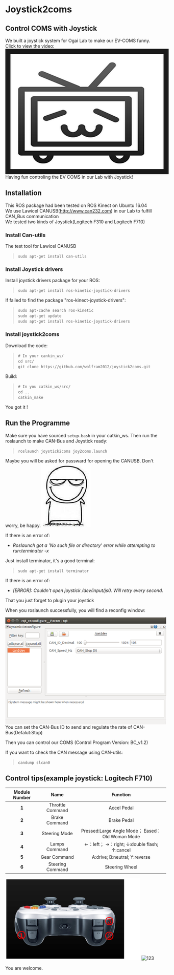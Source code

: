 # Joystick2coms

## Control COMS with Joystick  
We built a joystick system for Ogai Lab to make our EV-COMS funny.  
Click to view the video:  
<a href="https://www.youtube.com/embed/ycNzsPqoMHA" target="_blank" align="center">
  <img src="https://github.com/wolfram2012/Store-Big-Guys/raw/master/joystick2coms/README/bilibililogo.jpg" alt="euroc" width="480" height="360" border="16" align="center"/>
</a>  
Having fun controling the EV COMS in our Lab with Joystick!

## Installation
This ROS package had been tested on ROS Kinect on Ubuntu 16.04   
We use Lawicel CANUSB(http://www.can232.com) in our Lab to fulfill CAN_Bus communication   
We tested two kinds of Joystick(Logitech F310 and Logitech F710)

### Install Can-utils
The test tool for Lawicel CANUSB
>	`sudo apt-get install can-utils`
### Install Joystick drivers
Install joystick drivers package for your ROS:
>`sudo apt-get install ros-kinetic-joystick-drivers` 

If failed to find the package "ros-kinect-joystick-drivers":
>	`sudo apt-cache search ros-kinetic`  
  `sudo apt-get update`  
  `sudo apt-get install ros-kinetic-joystick-drivers`   

### Install joystick2coms
Download the code:
>	`# In your cankin_ws/`  
`cd src/`  
`git clone https://github.com/wolfram2012/joystick2coms.git`  

Build:
>	`# In you catkin_ws/src/`  
`cd ..`  
`catkin_make`  

You got it !
## Run the Programme
Make sure you have sourced `setup.bash` in your catkin_ws. Then run the roslaunch to make CAN-Bus and Joystick ready:
>	`roslaunch joystick2coms joy2coms.launch `

Maybe you will be asked for passward for opening the CANUSB. Don't worry, be happy.![](https://github.com/wolfram2012/Store-Big-Guys/raw/master/joystick2coms/README/timg.jpg "Don't Worry") 

If there is an error of:  
*  *Roslaunch got a 'No such file or directory' error while attempting to run:terminator -x*
  
Just install terminator, it's a good terminal:
> `sudo apt-get install terminator`

If there is an error of:  
*  *[ERROR]: Couldn't open joystick /dev/input/js0. Will retry every second.*    

That you just forget to plugin your joystick  

When you roslaunch successfully, you will find a reconfig window:   
<div>
<img src="https://github.com/wolfram2012/Store-Big-Guys/raw/master/joystick2coms/README/rqt_reconfig1.png" width = "527" height = "334" alt="123" align="center" />   
</div>  
You can set the CAN-Bus ID to send and regulate the rate of CAN-Bus(Defalut:Stop)  


Then you can control our COMS (Control Program Version: BC_v1.2)

If you want to check the CAN message using CAN-utils:
>	`candump slcan0`

## Control tips(example joystick: Logitech F710)  

|     Module Number     |   Name            | Function |
|:---------------------:|:------------------------:|:-------------:|
| **1** | Throttle Command| Accel Pedal  |
| **2** | Brake Command| Brake Pedal  |
| **3** | Steering Mode | Pressed:Large Angle Mode； Eased： Old Woman Mode  |
| **4** | Lamps Command |  ←：left； →：right; ↓:double flash; ↑:cancel  |
| **5** | Gear Command |  A:drive; B:neutral; Y:reverse |
| **6** | Steering Command |  Steering Wheel  |
<div>
<img src="https://github.com/wolfram2012/Store-Big-Guys/raw/master/joystick2coms/README/joystick2.png" width = "423" height = "255" alt="123" />
<img src="https://github.com/wolfram2012/Store-Big-Guys/raw/master/joystick2coms/README/joystick1.png" width = "423" height = "255" alt="123" />
</div>    




You are welcome.
